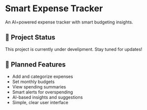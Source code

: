 # Smart Expense Tracker

An AI=powered expense tracker with smart budgeting insights.

## 🚧 Project Status

This project is currently under develipment. Stay tuned for updates!

## 🔮 Planned Features

- Add and categorize expenses
- Set monthly budgets
- View spending summaries
- Smart alerts for overspending
- AI-based insights and suggestions
- Simple, clear user interface
